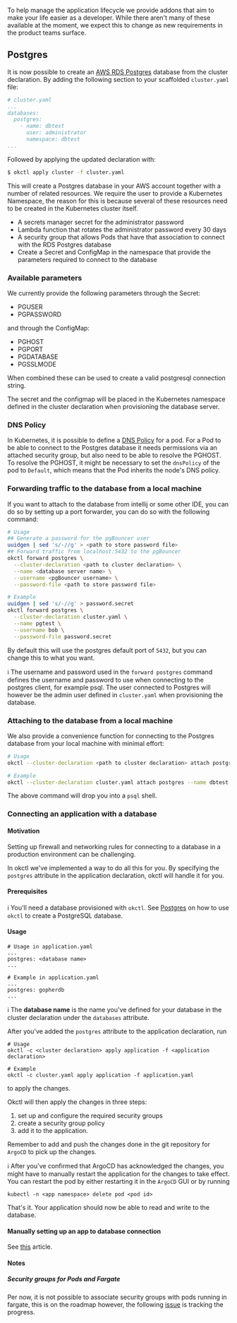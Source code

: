 To help manage the application lifecycle we provide addons that aim to make your life easier as a developer. While there aren't many of these available at the moment, we expect this to change as new requirements in the product teams surface.

## Postgres

It is now possible to create an [AWS RDS Postgres](https://aws.amazon.com/rds/postgresql/) database from the cluster declaration.  By adding the following section to your scaffolded `cluster.yaml` file:

```yaml
# cluster.yaml
...
databases:
  postgres:
    - name: dbtest
      user: administrator
      namespace: dbtest
...
```

Followed by applying the updated declaration with:

```bash
$ okctl apply cluster -f cluster.yaml
```

This will create a Postgres database in your AWS account together with a number of related resources. We require the user to provide a Kubernetes Namespace, the reason for this is because several of these resources need to be created in the Kubernetes cluster itself.

- A secrets manager secret for the administrator password
- Lambda function that rotates the administrator password every 30 days
- A security group that allows Pods that have that association to connect with the RDS Postgres database
- Create a Secret and ConfigMap in the namespace that provide the parameters required to connect to the database

### Available parameters

We currently provide the following parameters through the Secret:

- PGUSER
- PGPASSWORD

and through the ConfigMap:

- PGHOST
- PGPORT
- PGDATABASE
- PGSSLMODE

When combined these can be used to create a valid postgresql connection string.

The secret and the configmap will be placed in the Kubernetes namespace defined in the cluster declaration when provisioning the
database server.

### DNS Policy

In Kubernetes, it is possible to define a [DNS Policy](https://kubernetes.io/docs/concepts/services-networking/dns-pod-service/#pod-s-dns-policy) for a pod. For a Pod to be able to connect to the Postgres database it needs permissions via an attached security group, but also need to be able to resolve the PGHOST. To resolve the PGHOST, it might be necessary to set the `dnsPolicy` of the pod to `Default`, which means that the Pod inherits the node's DNS policy. 

### Forwarding traffic to the database from a local machine

If you want to attach to the database from intellij or some other IDE, you can do so by setting up a port forwarder, you can do so with the following command:

```bash
# Usage
## Generate a password for the pgBouncer user
uuidgen | sed 's/-//g' > <path to store password file>
## Forward traffic from localhost:5432 to the pgBouncer
okctl forward postgres \
  --cluster-declaration <path to cluster declaration> \
  --name <database server name> \
  --username <pgBouncer username> \
  --password-file <path to store password file>

# Example
uuidgen | sed 's/-//g' > password.secret
okctl forward postgres \
  --cluster-declaration cluster.yaml \
  --name pgtest \
  --username bob \
  --password-file password.secret
```

By default this will use the postgres default port of `5432`, but you can change this to what you want.

:information_source: The username and password used in the `forward postgres` command defines the username and password
to use when connecting to the postgres client, for example psql. The user connected to Postgres will however be the admin
user defined in `cluster.yaml` when provisioning the database.

### Attaching to the database from a local machine

We also provide a convenience function for connecting to the Postgres database from your local machine with minimal effort:

```bash
# Usage
okctl --cluster-declaration <path to cluster declaration> attach postgres --name <database server name>

# Example
okctl --cluster-declaration cluster.yaml attach postgres --name dbtest
```

The above command will drop you into a `psql` shell.

### Connecting an application with a database

#### Motivation

Setting up firewall and networking rules for connecting to a database in a production environment can be challenging.

In okctl we've implemented a way to do all this for you. By specifying the
`postgres` attribute in the application declaration, okctl will handle it for you.

#### Prerequisites

:information_source: You'll need a database provisioned with `okctl`.
See [Postgres](/getting-started/application-addons/#postgres)
on how to use `okctl` to create a PostgreSQL database.

#### Usage

```shell
# Usage in application.yaml
...
postgres: <database name>
...

# Example in application.yaml
...
postgres: gopherdb
...
```

:information_source: The **database name** is the name you've defined for your database in the cluster declaration under
the
`databases` attribute.

After you've added the `postgres` attribute to the application declaration, run

```shell
# Usage
okctl -c <cluster declaration> apply application -f <application declaration>

# Example
okctl -c cluster.yaml apply application -f application.yaml
```

to apply the changes.

Okctl will then apply the changes in three steps:

1. set up and configure the required security groups
2. create a security group policy
3. add it to the application.

Remember to add and push the changes done in the git repository for `ArgoCD` to pick up the changes.

:information_source: After you've confirmed that ArgoCD has acknowledged the changes, you might have to manually restart
the application for the changes to take effect. You can restart the pod by either restarting it in the `ArgoCD` GUI or
by running

```shell 
kubectl -n <app namespace> delete pod <pod id>
```

That's it. Your application should now be able to read and write to the database.

#### Manually setting up an app to database connection

See [this](/help/manually-connecting-to-postgres) article.

#### Notes

##### Security groups for Pods and Fargate

Per now, it is not possible to associate security groups with pods running in fargate, this is on the roadmap however, the following [issue](https://github.com/aws/containers-roadmap/issues/625) is tracking the progress.
